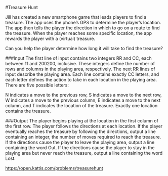 #Treasure Hunt

Jill has created a new smartphone game that leads players to find a treasure. The app uses the phone’s GPS to determine the player’s location. The app then tells the player the direction in which to go on a route to find the treasure. When the player reaches some specific location, the app rewards the player with a (virtual) treasure.

Can you help the player determine how long it will take to find the treasure?

###Input
The first line of input contains two integers RR and CC, each between 11 and 200200, inclusive. These integers define the number of rows and columns in the playing area, respectively. The next RR lines of input describe the playing area. Each line contains exactly CC letters, and each letter defines the action to take in each location in the playing area. There are five possible letters:

N
indicates a move to the previous row,
S
indicates a move to the next row,
W
indicates a move to the previous column,
E
indicates a move to the next column, and
T
indicates the location of the treasure.
Exactly one location contains the treasure.

###Output
The player begins playing at the location in the first column of the first row. The player follows the directions at each location. If the player eventually reaches the treasure by following the directions, output a line containing an integer, the number of moves required to reach the treasure. If the directions cause the player to leave the playing area, output a line containing the word Out. If the directions cause the player to stay in the playing area but never reach the treasure, output a line containing the word Lost.

https://open.kattis.com/problems/treasurehunt